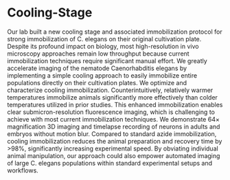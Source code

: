 # Cooling-Stage
Our lab built a new cooling stage and associated immobilization protocol 
for strong immobilization of C. elegans on their original cultivation plate.
Despite its profound impact on biology, most high-resolution in vivo microscopy
approaches remain low throughput because current immobilization techniques 
require significant manual effort. We greatly accelerate imaging of the nematode
Caenorhabditis elegans by implementing a simple cooling approach to easily 
immobilize entire populations directly on their cultivation plates. We optimize
and characterize cooling immobilization. Counterintuitively, relatively warmer 
temperatures immobilize animals significantly more effectively than colder 
temperatures utilized in prior studies. This enhanced immobilization enables 
clear submicron-resolution fluorescence imaging, which is challenging to achieve
with most current immobilization techniques. We demonstrate 64× magnification 3D
imaging and timelapse recording of neurons in adults and embryos without motion 
blur. Compared to standard azide immobilization, cooling immobilization reduces 
the animal preparation and recovery time by >98%, significantly increasing 
experimental speed. By obviating individual animal manipulation, our approach 
could also empower automated imaging of large C. elegans populations within 
standard experimental setups and workflows.
